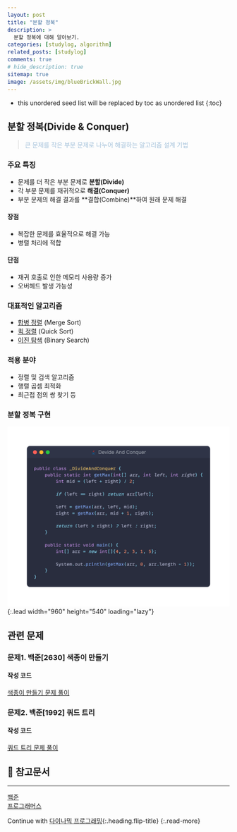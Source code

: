 ```yaml
---
layout: post
title: "분할 정복"
description: >
  분할 정복에 대해 알아보기.
categories: [studylog, algorithm]
related_posts: [studylog]
comments: true
# hide_description: true
sitemap: true
image: /assets/img/blueBrickWall.jpg
---
```


* this unordered seed list will be replaced by toc as unordered list 
{:toc}

## 분할 정복(Divide & Conquer)
> <font color="#A3C1DA">큰 문제를 작은 부분 문제로 나누어 해결하는 알고리즘 설계 기법</font>

### 주요 특징
- 문제를 더 작은 부분 문제로 **분할(Divide)**
- 각 부분 문제를 재귀적으로 **해결(Conquer)**
- 부분 문제의 해결 결과를 **결합(Combine)**하여 원래 문제 해결

#### 장점
- 복잡한 문제를 효율적으로 해결 가능
- 병렬 처리에 적합

#### 단점
- 재귀 호출로 인한 메모리 사용량 증가
- 오버헤드 발생 가능성

### 대표적인 알고리즘
- [합병 정렬](/studylog/algorithm/정렬/#합병-정렬-merge-sort) (Merge Sort)
- [퀵 정렬](/studylog/algorithm/정렬/#퀵-정렬-quick-sort) (Quick Sort)
- [이진 탐색](/studylog/algorithm/이진탐색/#이진-탐색binary-search) (Binary Search)

### 적용 분야
- 정렬 및 검색 알고리즘
- 행렬 곱셈 최적화
- 최근접 점의 쌍 찾기 등

### 분할 정복 구현
![image](/assets/study/algorithm/dq/dq.png){:.lead width="960" height="540" loading="lazy"}

## 관련 문제
### 문제1. 백준[2630] 색종이 만들기

#### 작성 코드
<a href="https://github.com/blubincod/study/blob/main/algorithm/dq/bj_S2_2630_color_paper.java"><i class="fab fa-github"></i> 색종이 만들기 문제 풀이</a>

### 문제2. 백준[1992] 쿼드 트리

#### 작성 코드
<a href="https://github.com/blubincod/study/blob/main/algorithm/dq/bj_S1_1992_quad_tree.java"><i class="fab fa-github"></i> 쿼드 트리 문제 풀이</a>

## 📄 참고문서
<hr/>
<a href="https://www.acmicpc.net/">백준</a><br>
<a href="https://school.programmers.co.kr/">프로그래머스</a> 

Continue with [다이나믹 프로그래밍](2023-04-15-다이나믹프로그래밍.md){:.heading.flip-title}
{:.read-more}

<link rel="stylesheet" href="https://cdnjs.cloudflare.com/ajax/libs/font-awesome/5.15.3/css/all.min.css">